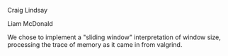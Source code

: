 Craig Lindsay

Liam McDonald

We chose to implement a "sliding window" interpretation of window size, processing the trace of memory as it came in from valgrind. 
